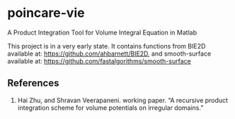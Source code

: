 # poincare-vie
A Product Integration Tool for Volume Integral Equation in Matlab 

This project is in a very early state. It contains functions from BIE2D available at: https://github.com/ahbarnett/BIE2D, and smooth-surface available at: https://github.com/fastalgorithms/smooth-surface

## References

1. Hai Zhu, and Shravan Veerapaneni. working paper. “A recursive product integration scheme for volume potentials on irregular domains.” 